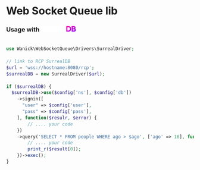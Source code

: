 # Web Socket Queue lib

<h3>
    Usage with <a href="https://surrealdb.com#gh-dark-mode-only" target="_blank">
        <img src="https://raw.githubusercontent.com/surrealdb/surrealdb/main/img/white/text.svg" height="15" alt="SurrealDB">
    </a>
</h3>

```php

use Wanick\WebSocketQueue\Drivers\SurrealDriver;

// link to RCP SurrealDB
$url = 'wss://hostname:8080/rcp';
$surrealDB = new SurrealDriver($url);

if ($surrealDB) {
  $surrealDB->use($config['ns'], $config['db'])
    ->signin([
      "user" => $config['user'],
      "pass" => $config['pass'],
    ], function($resulr, $error) {
        // .... your code 
    })
    ->query('SELECT * FROM people WHERE ago > $ago', ['ago' => 18], function($result, $error) {
        // .... your code
        print_r($result[0]);
    })->exec();
}

```
